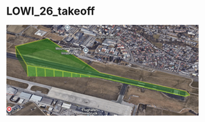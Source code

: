 # LOWI_26_takeoff

![alt LOWI_26_takeoff](https://github.com/udem-dlteam/hack2025/blob/main/parcours/LOWI_26_takeoff/LOWI_26_takeoff.png?raw=true)

